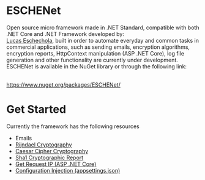 # ESCHENet

<p>Open source micro framework made in .NET Standard, compatible with both .NET Core and .NET Framework developed by:<br><a href="https://www.linkedin.com/in/lucas-eschechola-769179166/">Lucas Eschechola</a>, built in order to automate everyday and common tasks in commercial applications, such as sending emails, encryption algorithms, encryption reports, HttpContext manipulation (ASP .NET Core), log file generation and other functionality are currently under development. ESCHENet is available in the NuGet library or through the following link:</p>
<br>
<a href="https://www.nuget.org/packages/ESCHENet/">https://www.nuget.org/packages/ESCHENet/</a>

<br>

# Get Started

<p>Currently the framework has the following resources</p>
<ul>
    <li>Emails</li>
    <li><a href="#">Rijndael Cryptography</a></li>
    <li><a href="#">Caesar Cipher Cryptography</a></li>
    <li><a href="#">Sha1 Cryptographic Report</a></li>
    <li><a href="#">Get Request IP (ASP .NET Core)</a></li>
    <li><a href="#">Configuration Injection (appsettings.json)</a></li>
</ul>


